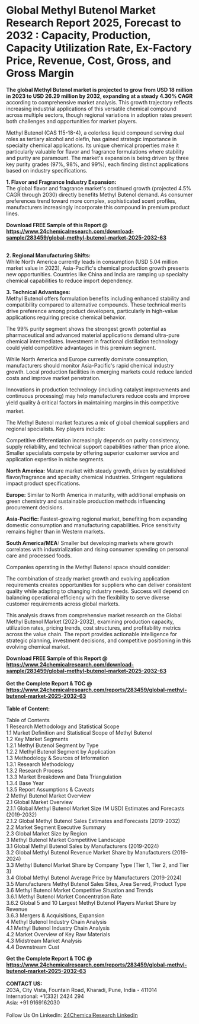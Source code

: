 <h1>Global Methyl Butenol Market Research Report 2025, Forecast to 2032 : Capacity, Production, Capacity Utilization Rate, Ex-Factory Price, Revenue, Cost, Gross, and Gross Margin</h1><p><strong>The global Methyl Butenol market is projected to grow from USD 18 million in 2023 to USD 26.29 million by 2032, expanding at a steady 4.30% CAGR</strong> according to comprehensive market analysis. This growth trajectory reflects increasing industrial applications of this versatile chemical compound across multiple sectors, though regional variations in adoption rates present both challenges and opportunities for market players.</p><p>Methyl Butenol (CAS 115-18-4), a colorless liquid compound serving dual roles as tertiary alcohol and olefin, has gained strategic importance in specialty chemical applications. Its unique chemical properties make it particularly valuable for flavor and fragrance formulations where stability and purity are paramount. The market's expansion is being driven by three key purity grades (97%, 98%, and 99%), each finding distinct applications based on industry specifications.</p><p><strong>1. Flavor and Fragrance Industry Expansion:</strong><br>
The global flavor and fragrance market's continued growth (projected 4.5% CAGR through 2030) directly benefits Methyl Butenol demand. As consumer preferences trend toward more complex, sophisticated scent profiles, manufacturers increasingly incorporate this compound in premium product lines.</p><div><b>Download FREE Sample of this Report @ 
            <a href="https://www.24chemicalresearch.com/download-sample/283459/global-methyl-butenol-market-2025-2032-63">
            https://www.24chemicalresearch.com/download-sample/283459/global-methyl-butenol-market-2025-2032-63</a></b></div><br><p><strong>2. Regional Manufacturing Shifts:</strong><br>
While North America currently leads in consumption (USD 5.04 million market value in 2023), Asia-Pacific's chemical production growth presents new opportunities. Countries like China and India are ramping up specialty chemical capabilities to reduce import dependency.</p><p><strong>3. Technical Advantages:</strong><br>
Methyl Butenol offers formulation benefits including enhanced stability and compatibility compared to alternative compounds. These technical merits drive preference among product developers, particularly in high-value applications requiring precise chemical behavior.</p><p>The 99% purity segment shows the strongest growth potential as pharmaceutical and advanced material applications demand ultra-pure chemical intermediates. Investment in fractional distillation technology could yield competitive advantages in this premium segment.</p><p>While North America and Europe currently dominate consumption, manufacturers should monitor Asia-Pacific's rapid chemical industry growth. Local production facilities in emerging markets could reduce landed costs and improve market penetration.</p><p>Innovations in production technology (including catalyst improvements and continuous processing) may help manufacturers reduce costs and improve yield quality â critical factors in maintaining margins in this competitive market.</p><p>The Methyl Butenol market features a mix of global chemical suppliers and regional specialists. Key players include:</p><p>Competitive differentiation increasingly depends on purity consistency, supply reliability, and technical support capabilities rather than price alone. Smaller specialists compete by offering superior customer service and application expertise in niche segments.</p><p><strong>North America:</strong> Mature market with steady growth, driven by established flavor/fragrance and specialty chemical industries. Stringent regulations impact product specifications.</p><p><strong>Europe:</strong> Similar to North America in maturity, with additional emphasis on green chemistry and sustainable production methods influencing procurement decisions.</p><p><strong>Asia-Pacific:</strong> Fastest-growing regional market, benefiting from expanding domestic consumption and manufacturing capabilities. Price sensitivity remains higher than in Western markets.</p><p><strong>South America/MEA:</strong> Smaller but developing markets where growth correlates with industrialization and rising consumer spending on personal care and processed foods.</p><p>Companies operating in the Methyl Butenol space should consider:</p><p>The combination of steady market growth and evolving application requirements creates opportunities for suppliers who can deliver consistent quality while adapting to changing industry needs. Success will depend on balancing operational efficiency with the flexibility to serve diverse customer requirements across global markets.</p><p>This analysis draws from comprehensive market research on the Global Methyl Butenol Market (2023-2032), examining production capacity, utilization rates, pricing trends, cost structures, and profitability metrics across the value chain. The report provides actionable intelligence for strategic planning, investment decisions, and competitive positioning in this evolving chemical market.</p><div><b>Download FREE Sample of this Report @ 
            <a href="https://www.24chemicalresearch.com/download-sample/283459/global-methyl-butenol-market-2025-2032-63">
            https://www.24chemicalresearch.com/download-sample/283459/global-methyl-butenol-market-2025-2032-63</a></b></div><br><div><b>Get the Complete Report & TOC @ 
            <a href="https://www.24chemicalresearch.com/reports/283459/global-methyl-butenol-market-2025-2032-63">
            https://www.24chemicalresearch.com/reports/283459/global-methyl-butenol-market-2025-2032-63</a></b></div><br>
            <b>Table of Content:</b><p>Table of Contents<br />
1 Research Methodology and Statistical Scope<br />
1.1 Market Definition and Statistical Scope of Methyl Butenol<br />
1.2 Key Market Segments<br />
1.2.1 Methyl Butenol Segment by Type<br />
1.2.2 Methyl Butenol Segment by Application<br />
1.3 Methodology & Sources of Information<br />
1.3.1 Research Methodology<br />
1.3.2 Research Process<br />
1.3.3 Market Breakdown and Data Triangulation<br />
1.3.4 Base Year<br />
1.3.5 Report Assumptions & Caveats<br />
2 Methyl Butenol Market Overview<br />
2.1 Global Market Overview<br />
2.1.1 Global Methyl Butenol Market Size (M USD) Estimates and Forecasts (2019-2032)<br />
2.1.2 Global Methyl Butenol Sales Estimates and Forecasts (2019-2032)<br />
2.2 Market Segment Executive Summary<br />
2.3 Global Market Size by Region<br />
3 Methyl Butenol Market Competitive Landscape<br />
3.1 Global Methyl Butenol Sales by Manufacturers (2019-2024)<br />
3.2 Global Methyl Butenol Revenue Market Share by Manufacturers (2019-2024)<br />
3.3 Methyl Butenol Market Share by Company Type (Tier 1, Tier 2, and Tier 3)<br />
3.4 Global Methyl Butenol Average Price by Manufacturers (2019-2024)<br />
3.5 Manufacturers Methyl Butenol Sales Sites, Area Served, Product Type<br />
3.6 Methyl Butenol Market Competitive Situation and Trends<br />
3.6.1 Methyl Butenol Market Concentration Rate<br />
3.6.2 Global 5 and 10 Largest Methyl Butenol Players Market Share by Revenue<br />
3.6.3 Mergers & Acquisitions, Expansion<br />
4 Methyl Butenol Industry Chain Analysis<br />
4.1 Methyl Butenol Industry Chain Analysis<br />
4.2 Market Overview of Key Raw Materials<br />
4.3 Midstream Market Analysis<br />
4.4 Downstream Cust</p><div><b>Get the Complete Report & TOC @ 
            <a href="https://www.24chemicalresearch.com/reports/283459/global-methyl-butenol-market-2025-2032-63">
            https://www.24chemicalresearch.com/reports/283459/global-methyl-butenol-market-2025-2032-63</a></b></div><br><b>CONTACT US:</b><br>
            203A, City Vista, Fountain Road, Kharadi, Pune, India - 411014<br>
            International: +1(332) 2424 294<br>
            Asia: +91 9169162030 <br><br>
            Follow Us On LinkedIn: <a href="https://www.linkedin.com/company/24chemicalresearch/">24ChemicalResearch LinkedIn</a>
